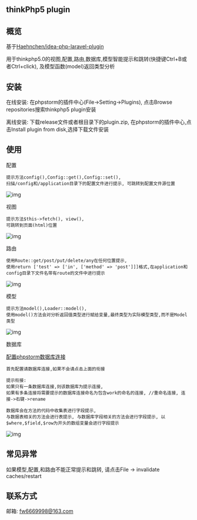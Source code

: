 thinkPhp5 plugin
------------------------------

## 概览

基于[Haehnchen/idea-php-laravel-plugin](https://github.com/Haehnchen/idea-php-laravel-plugin)

用于thinkphp5.0的视图,配置,路由,数据库,模型智能提示和跳转(快捷键Ctrl+B或者Ctrl+click), 及模型函数(model)返回类型分析


## 安装

在线安装: 在phpstorm的插件中心(File->Setting->Plugins), 点击Browse repositories搜索thinkphp5 plugin安装

离线安装: 下载release文件或者根目录下的plugin.zip, 在phpstorm的插件中心,点击Install plugin from disk,选择下载文件安装

## 使用

配置
    
    提示方法config(),Config::get(),Config::set(),
    扫描/config和/application目录下的配置文件进行提示, 可跳转到配置文件源位置
![img](https://github.com/fw6669998/Thinkphp5-Plugin/blob/master/img/config.gif)

视图

    提示方法$this->fetch(), view(),
    可跳转到页面(html)位置
![img](https://github.com/fw6669998/Thinkphp5-Plugin/blob/master/img/view.gif)
    
路由
    
    使用Route::get/post/put/delete/any在任何位置提示, 
    使用return ['test' => ['in', ['method' => 'post']]]格式,在application和config目录下文件名带有route的文件中进行提示
![img](https://github.com/fw6669998/Thinkphp5-Plugin/blob/master/img/route.gif)
    
模型
    
    提示方法model(),Loader::model(),
    使用model()方法会对分析返回值类型进行赋给变量,最终类型为实际模型类型,而不是Model类型
![img](https://github.com/fw6669998/Thinkphp5-Plugin/blob/master/img/model.gif)

数据库

[配置phpstorm数据库连接](https://jingyan.baidu.com/article/0a52e3f4cee074bf62ed7208.html)

    首先配置请数据库连接,如果不会请点击上面的衔接
    
    提示衔接:
    如果只有一条数据库连接,则该数据库为提示连接, 
    如果有多条连接将需要提示的数据库连接命名为包含work的命名的连接, //重命名连接, 连接->右键->rename
     
    数据库会在方法的代码中收集表进行字段提示,
    与数据表相关的方法会进行表提示, 与数据库字段相关的方法会进行字段提示, 以$where,$field,$row为开头的数组变量会进行字段提示

![img](https://github.com/fw6669998/Thinkphp5-Plugin/blob/master/img/db.gif)

## 常见异常
如果模型,配置,和路由不能正常提示和跳转, 请点击File -> invalidate caches/restart 
    
## 联系方式

邮箱: fw6669998@163.com